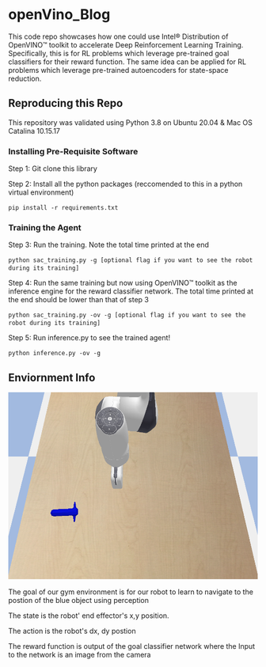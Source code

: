 # openVino_Blog

This code repo showcases how one could use Intel® Distribution of OpenVINO™ toolkit to accelerate Deep Reinforcement Learning Training. 
Specifically, this is for RL problems which leverage pre-trained goal classifiers for their reward function. The same 
idea can be applied for RL problems which leverage pre-trained autoencoders for state-space reduction. 

## Reproducing this Repo
This repository was validated using Python 3.8 on Ubuntu 20.04 & Mac OS Catalina 10.15.17
### Installing Pre-Requisite Software

Step 1: Git clone this library

Step 2: Install all the python packages (reccomended to this in a python virtual environment)
```console
pip install -r requirements.txt
```

### Training the Agent
Step 3: Run the training. Note the total time printed at the end
```console
python sac_training.py -g [optional flag if you want to see the robot during its training]
```
Step 4: Run the same training but now using OpenVINO™ toolkit as the inference engine for the reward classifier network. The total time printed at the end should be lower than that of step 3
```console
python sac_training.py -ov -g [optional flag if you want to see the robot during its training]
```
Step 5: Run inference.py to see the trained agent! 
```console
python inference.py -ov -g
```
## Enviornment Info 

![Screenshot](234.png)

The goal of our gym environment is for our robot to learn to navigate to the postion of the blue object using perception

The state is the robot' end effector's x,y position.

The action is the robot's dx, dy postion

The reward function is output of the goal classifier network where the Input to the network is an image from the camera
